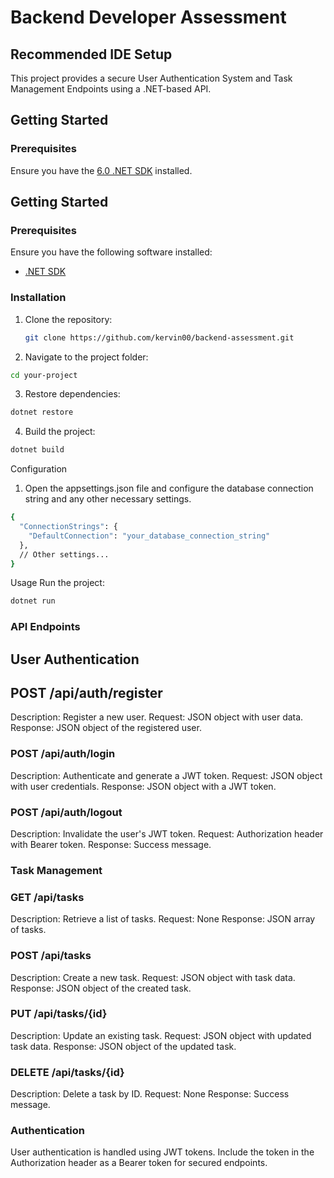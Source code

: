 # Backend Developer Assessment

## Recommended IDE Setup
This project provides a secure User Authentication System and Task Management Endpoints using a .NET-based API.

## Getting Started

### Prerequisites

Ensure you have the [6.0 .NET SDK](https://dotnet.microsoft.com/en-us/download/dotnet/6.0) installed.


## Getting Started

### Prerequisites

Ensure you have the following software installed:

- [.NET SDK](https://dotnet.microsoft.com/download)

### Installation

1. Clone the repository:

   ```bash
   git clone https://github.com/kervin00/backend-assessment.git

2. Navigate to the project folder:

```bash
cd your-project
```

3. Restore dependencies:

```bash
dotnet restore
```
4. Build the project:

```bash
dotnet build

```

Configuration
1. Open the appsettings.json file and configure the database connection string and any other necessary settings.

```bash
{
  "ConnectionStrings": {
    "DefaultConnection": "your_database_connection_string"
  },
  // Other settings...
}
```

Usage
Run the project:

```bash
dotnet run
```



### API Endpoints
## User Authentication
## POST /api/auth/register

Description: Register a new user.
Request: JSON object with user data.
Response: JSON object of the registered user.


### POST /api/auth/login

Description: Authenticate and generate a JWT token.
Request: JSON object with user credentials.
Response: JSON object with a JWT token.


### POST /api/auth/logout

Description: Invalidate the user's JWT token.
Request: Authorization header with Bearer token.
Response: Success message.

### Task Management
### GET /api/tasks

Description: Retrieve a list of tasks.
Request: None
Response: JSON array of tasks.

### POST /api/tasks

Description: Create a new task.
Request: JSON object with task data.
Response: JSON object of the created task.

### PUT /api/tasks/{id}

Description: Update an existing task.
Request: JSON object with updated task data.
Response: JSON object of the updated task.

### DELETE /api/tasks/{id}

Description: Delete a task by ID.
Request: None
Response: Success message.

### Authentication
User authentication is handled using JWT tokens. Include the token in the Authorization header as a Bearer token for secured endpoints.
